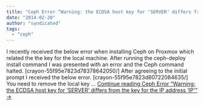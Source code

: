 ```yaml
---
title: "Ceph Error “Warning: the ECDSA host key for ‘SERVER’ differs from the key for the IP address ‘IP'”"
date: "2014-02-20"
author: "syndicated"
tags: 
  - "ceph"
---
```


I recently received the below error when installing Ceph on Proxmox which related the the key for the local machine. After running the ceph-deploy install command I was presented with an error and the Ceph command halted. \[crayon-55f95e7823d78378642050/\] After agreeing to the initial prompt I received the below error. \[crayon-55f95e7823d80722084635/\] You need to remove the local key … [Continue reading Ceph Error “Warning: the ECDSA host key for ‘SERVER’ differs from the key for the IP address ‘IP'” →](http://www.jamescoyle.net/how-to/1234-ceph-error-warning-the-ecdsa-host-key-for-server-differs-from-the-key-for-the-ip-address-ip)
